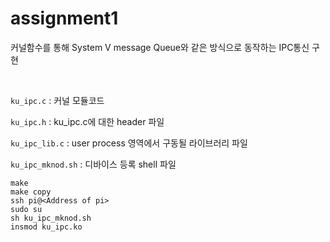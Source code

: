 # assignment1

커널함수를 통해 System V message Queue와 같은 방식으로 동작하는 IPC통신 구현

<br>

`ku_ipc.c` : 커널 모듈코드

`ku_ipc.h` : ku_ipc.c에 대한 header 파일

`ku_ipc_lib.c` : user process 영역에서 구동될 라이브러리 파일

`ku_ipc_mknod.sh` : 디바이스 등록 shell 파일

```
make
make copy
ssh pi@<Address of pi>
sudo su
sh ku_ipc_mknod.sh
insmod ku_ipc.ko
```

<br>